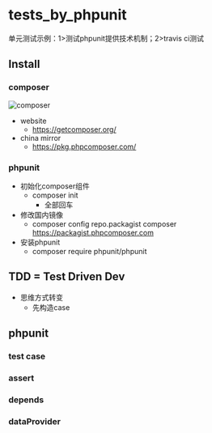 # tests_by_phpunit
单元测试示例：1>测试phpunit提供技术机制；2>travis ci测试

## Install

### composer

![composer](https://getcomposer.org/img/logo-composer-transparent5.png)

- website
    - https://getcomposer.org/
- china mirror
    - https://pkg.phpcomposer.com/

### phpunit

- 初始化composer组件
    - composer init
        - 全部回车
- 修改国内镜像
    - composer config repo.packagist composer https://packagist.phpcomposer.com
- 安装phpunit
    - composer require phpunit/phpunit
    
## TDD = Test Driven Dev

- 思维方式转变
    - 先构造case

## phpunit

### test case

### assert

### depends

### dataProvider